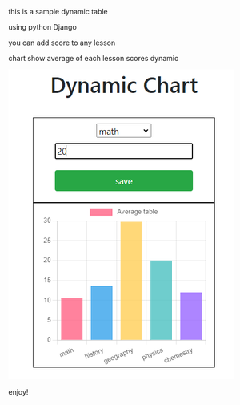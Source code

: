 
this is a sample dynamic table

using python Django

you can add score to any lesson

chart show average of each lesson scores dynamic 



![Neutral png](/picture/sam.png) 



enjoy!

